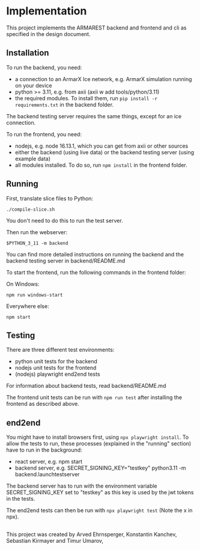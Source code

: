 # Implementation

This project implements the ARMAREST backend and frontend and cli as specified in the design document.

## Installation

To run the backend, you need:

-   a connection to an ArmarX Ice network, e.g. ArmarX simulation running on your device
-   python >= 3.11, e.g. from axii (axii w add tools/python/3.11)
-   the required modules. To install them, run `pip install -r requirements.txt` in the backend folder.

The backend testing server requires the same things, except for an ice connection.

To run the frontend, you need:

-   nodejs, e.g. node 16.13.1, which you can get from axii or other sources
-   either the backend (using live data) or the backend testing server (using example data)
-   all modules installed. To do so, run `npm install` in the frontend folder.

## Running

First, translate slice files to Python:

```
./compile-slice.sh
```

You don't need to do this to run the test server.

Then run the webserver:

```
$PYTHON_3_11 -m backend
```

You can find more detailed instructions on running the backend and the backend testing server in backend/README.md

To start the frontend, run the following commands in the frontend folder:

On Windows:

```
npm run windows-start
```

Everywhere else:

```
npm start
```

## Testing

There are three different test environments:
- python unit tests for the backend
- nodejs unit tests for the frontend
- (nodejs) playwright end2end tests

For information about backend tests, read backend/README.md

The frontend unit tests can be run with `npm run test` after installing the frontend as described above.

## end2end

You might have to install browsers first, using `npx playwright install`.
To allow the tests to run, these processes (explained in the "running" section) have to run in the background:
- react server, e.g. npm start
- backend server, e.g. SECRET_SIGNING_KEY="testkey" python3.11 -m backend.launchtestserver

The backend server has to run with the environment variable SECRET_SIGNING_KEY set to "testkey" as this key is used by the jwt tokens in the tests.

The end2end tests can then be run with `npx playwright test` (Note the x in npx).

##
This project was created by Arved Ehrnsperger, Konstantin Kanchev, Sebastian Kirmayer and Timur Umarov,
